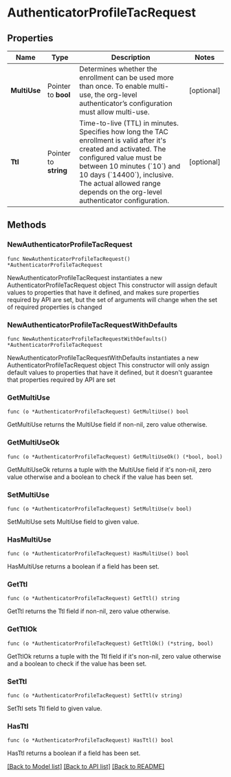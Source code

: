 # AuthenticatorProfileTacRequest

## Properties

Name | Type | Description | Notes
------------ | ------------- | ------------- | -------------
**MultiUse** | Pointer to **bool** | Determines whether the enrollment can be used more than once. To enable multi-use, the org-level authenticator’s configuration must allow multi-use. | [optional] 
**Ttl** | Pointer to **string** | Time-to-live (TTL) in minutes.  Specifies how long the TAC enrollment is valid after it&#39;s created and activated. The configured value must be between 10 minutes (&#x60;10&#x60;) and 10 days (&#x60;14400&#x60;), inclusive. The actual allowed range depends on the org-level authenticator configuration. | [optional] 

## Methods

### NewAuthenticatorProfileTacRequest

`func NewAuthenticatorProfileTacRequest() *AuthenticatorProfileTacRequest`

NewAuthenticatorProfileTacRequest instantiates a new AuthenticatorProfileTacRequest object
This constructor will assign default values to properties that have it defined,
and makes sure properties required by API are set, but the set of arguments
will change when the set of required properties is changed

### NewAuthenticatorProfileTacRequestWithDefaults

`func NewAuthenticatorProfileTacRequestWithDefaults() *AuthenticatorProfileTacRequest`

NewAuthenticatorProfileTacRequestWithDefaults instantiates a new AuthenticatorProfileTacRequest object
This constructor will only assign default values to properties that have it defined,
but it doesn't guarantee that properties required by API are set

### GetMultiUse

`func (o *AuthenticatorProfileTacRequest) GetMultiUse() bool`

GetMultiUse returns the MultiUse field if non-nil, zero value otherwise.

### GetMultiUseOk

`func (o *AuthenticatorProfileTacRequest) GetMultiUseOk() (*bool, bool)`

GetMultiUseOk returns a tuple with the MultiUse field if it's non-nil, zero value otherwise
and a boolean to check if the value has been set.

### SetMultiUse

`func (o *AuthenticatorProfileTacRequest) SetMultiUse(v bool)`

SetMultiUse sets MultiUse field to given value.

### HasMultiUse

`func (o *AuthenticatorProfileTacRequest) HasMultiUse() bool`

HasMultiUse returns a boolean if a field has been set.

### GetTtl

`func (o *AuthenticatorProfileTacRequest) GetTtl() string`

GetTtl returns the Ttl field if non-nil, zero value otherwise.

### GetTtlOk

`func (o *AuthenticatorProfileTacRequest) GetTtlOk() (*string, bool)`

GetTtlOk returns a tuple with the Ttl field if it's non-nil, zero value otherwise
and a boolean to check if the value has been set.

### SetTtl

`func (o *AuthenticatorProfileTacRequest) SetTtl(v string)`

SetTtl sets Ttl field to given value.

### HasTtl

`func (o *AuthenticatorProfileTacRequest) HasTtl() bool`

HasTtl returns a boolean if a field has been set.


[[Back to Model list]](../README.md#documentation-for-models) [[Back to API list]](../README.md#documentation-for-api-endpoints) [[Back to README]](../README.md)


